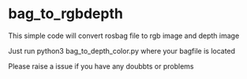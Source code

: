 # bag_to_rgbdepth
This simple code will convert rosbag file to rgb image and depth image


Just run 
python3 bag_to_depth_color.py 
where your bagfile is located


Please raise a issue if you have any doubbts or problems
